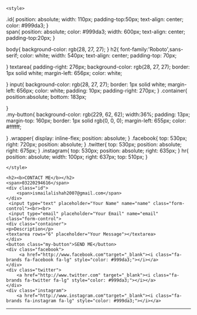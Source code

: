 <!DOCTYPE html>
<html lang="en">
<head>
    <meta charset="UTF-8">
    <meta name="viewport" content="width=device-width, initial-scale=1.0">
    <title>STUDYTIME2</title>
    <link rel="stylesheet"  type="text/css"  href="https://cdnjs.cloudflare.com/ajax/libs/font-awesome/6.4.0/css/all.min.css"/>
    
    <style>
.id{
    position: absolute;
    width: 110px;
    padding-top:50px;
    text-align: center;
    color: #999da3;
}      
span{
    position: absolute;
    color: #999da3;
    width: 600px;
    text-align: center;
    padding-top:20px; 
}

body{
    background-color: rgb(28, 27, 27);
}
h2{
     font-family:'Roboto',sans-serif;
    color: white;
    width: 540px;
    text-align: center;
    padding-top: 70px;
   
}
textarea{
    padding-right: 276px;
    background-color: rgb(28, 27, 27);
    border: 1px solid white;
    margin-left: 656px;
    color: white;

}
input{
    background-color: rgb(28, 27, 27);
    border: 1px solid white;
    margin-left: 656px;
    color: white;
    padding: 10px;
    padding-right: 270px;
}
.container{
    position:absolute;
    bottom: 183px;
  
    
}    
.my-button{
  background-color: rgb(229, 62, 62);
   width:36%;
   padding: 13px; 
   margin-top: 160px;
   border: 1px solid rgb(0, 0, 0);
   margin-left: 655px;
  color: #ffffff;

}
.wrapper{
    display: inline-flex;
    position: absolute;
}
.facebook{
    top: 530px;
    right: 720px;
    position: absolute;
}
.twitter{
    top: 530px;
    position: absolute;
    right: 675px;
}
.instagram{
    top: 530px;
    position: absolute;
    right: 635px;
}
hr{
    position: absolute;
    width: 100px;
    right: 637px;
    top: 510px;
}

    </style>
</head>
<body>
   
    <h2><b>CONTACT ME</b></h2>
    <span>03220294616</span>
    <div class="id">
        <span>ismailalishah2007@gmail.com</span>
    </div>
     <input type="text" placeholder="Your Name" name="name" class="form-control"><br><br>
     <input type="email" placeholder="Your Email" name="email" class="form-control">
    <div class="container">
    <p>Description</p>
    <textarea rows="6" placeholder="Your Message"></textarea>
    </div>
    <button class="my-button">SEND ME</button>
    <div class="facebook">
         <a href="http://www.facebook.com"target="_blank"><i class="fa-brands fa-facebook fa-lg" style="color: #999da3;"></i></a>
    </div>
    <div class="twitter">
        <a href="http://www.twitter.com" target="_blank"><i class="fa-brands fa-twitter fa-lg" style="color: #999da3;"></i></a>
    </div>
    <div class="instagram">
        <a href="http://www.instagram.com"target="_blank"><i class="fa-brands fa-instagram fa-lg" style="color: #999da3;"></i></a>
   </div>
  
   <hr>
</body> 
</html>


